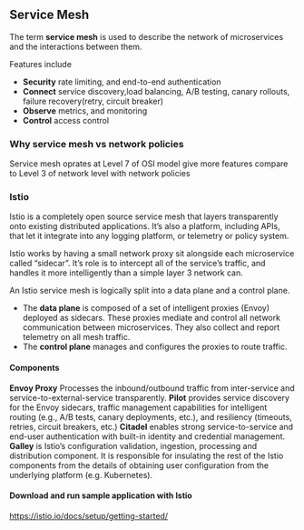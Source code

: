 
## Service Mesh

The term __service mesh__ is used to describe the network of microservices and the interactions between them.

Features include
- __Security__ rate limiting, and end-to-end authentication
- __Connect__ service discovery,load balancing, A/B testing, canary rollouts, failure recovery(retry, circuit breaker)
- __Observe__  metrics, and monitoring
- __Control__  access control

### Why service mesh vs network policies

Service mesh oprates at Level 7 of OSI model give more features compare to Level 3 of network level with network policies

### Istio

Istio is a completely open source service mesh that layers transparently onto existing distributed applications. It’s also a platform, including APIs, that let it integrate into any logging platform, or telemetry or policy system.

Istio works by having a small network proxy sit alongside each microservice called “sidecar”. It’s role is to intercept all of the service’s traffic, and handles it more intelligently than a simple layer 3 network can.

An Istio service mesh is logically split into a data plane and a control plane.
- The __data plane__ is composed of a set of intelligent proxies (Envoy) deployed as sidecars. These proxies mediate and control all network communication between microservices. They also collect and report telemetry on all mesh traffic.
- The __control plane__ manages and configures the proxies to route traffic.

#### Components

__Envoy Proxy__ Processes the inbound/outbound traffic from inter-service and service-to-external-service transparently.
__Pilot__ provides service discovery for the Envoy sidecars, traffic management capabilities for intelligent routing (e.g., A/B tests, canary deployments, etc.), and resiliency (timeouts, retries, circuit breakers, etc.)
__Citadel__ enables strong service-to-service and end-user authentication with built-in identity and credential management.
__Galley__ is Istio’s configuration validation, ingestion, processing and distribution component. It is responsible for insulating the rest of the Istio components from the details of obtaining user configuration from the underlying platform (e.g. Kubernetes).

#### Download and run sample application with Istio

https://istio.io/docs/setup/getting-started/
